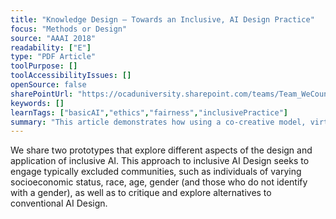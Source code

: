 ```yaml
---
title: "Knowledge Design — Towards an Inclusive, AI Design Practice"
focus: "Methods or Design"
source: "AAAI 2018"
readability: ["E"]
type: "PDF Article"
toolPurpose: []
toolAccessibilityIssues: []
openSource: false
sharePointUrl: "https://ocaduniversity.sharepoint.com/teams/Team_WeCount/Shared%20Documents/Resources%20and%20Tools/Literature%20(curated)/Towards%20an%20Inclusive%20AI%20Design.pdf"
keywords: []
learnTags: ["basicAI","ethics","fairness","inclusivePractice"]
summary: "This article demonstrates how using a co-creative model, virtual meetings and physical engagement in AI design research can be more inclusive for those who do not traditionally participate due to race, gender, computer literacy and geography. "
---
```

We share two prototypes that explore different aspects of
the design and application of inclusive AI. This approach to
inclusive AI Design seeks to engage typically excluded
communities, such as individuals of varying socioeconomic
status, race, age, gender (and those who do not identify with
a gender), as well as to critique and explore alternatives to
conventional AI Design.
